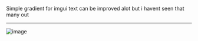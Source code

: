 Simple gradient for imgui text can be improved alot but i havent seen that many out
___________________________________________________________________________________
![image](https://github.com/PhillipThePaster/Gradient-Text/assets/49299203/3eed0919-ea89-4d30-935f-718ee8d4ecd2)
